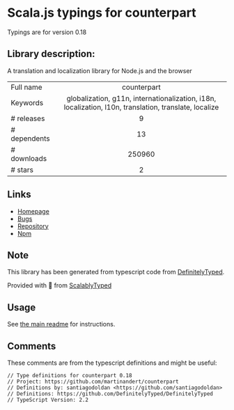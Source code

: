 
# Scala.js typings for counterpart

Typings are for version 0.18

## Library description:
A translation and localization library for Node.js and the browser

|                    |                 |
| ------------------ | :-------------: |
| Full name          | counterpart |
| Keywords           | globalization, g11n, internationalization, i18n, localization, l10n, translation, translate, localize |
| # releases         | 9 |
| # dependents       | 13 |
| # downloads        | 250960 |
| # stars            | 2 |

## Links
- [Homepage](https://github.com/martinandert/counterpart)
- [Bugs](https://github.com/martinandert/counterpart/issues)
- [Repository](https://github.com/martinandert/counterpart)
- [Npm](https://www.npmjs.com/package/counterpart)
    


## Note
This library has been generated from typescript code from [DefinitelyTyped](https://definitelytyped.org).

Provided with :purple_heart: from [ScalablyTyped](https://github.com/oyvindberg/ScalablyTyped)

## Usage
See [the main readme](../../readme.md) for instructions.

## Comments

These comments are from the typescript definitions and might be useful:
```
// Type definitions for counterpart 0.18
// Project: https://github.com/martinandert/counterpart
// Definitions by: santiagodoldan <https://github.com/santiagodoldan>
// Definitions: https://github.com/DefinitelyTyped/DefinitelyTyped
// TypeScript Version: 2.2

```

